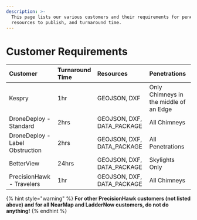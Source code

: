 ```yaml
---
description: >-
  This page lists our various customers and their requirements for penetrations,
  resources to publish, and turnaround time.
---
```


# Customer Requirements

| Customer | Turnaround Time | Resources | Penetrations |
| :--- | :--- | :--- | :--- |
| Kespry | 1hr | GEOJSON, DXF | Only Chimneys in the middle of an Edge |
| DroneDeploy - Standard | 2hrs | GEOJSON, DXF, DATA\_PACKAGE | All Chimneys |
| DroneDeploy - Label Obstruction | 2hrs | GEOJSON, DXF, DATA\_PACKAGE | All Penetrations |
| BetterView | 24hrs | GEOJSON, DXF, DATA\_PACKAGE | Skylights Only |
| PrecisionHawk - Travelers | 1hr | GEOJSON, DXF, DATA\_PACKAGE | All Chimneys |

{% hint style="warning" %}
**For other PrecisionHawk customers \(not listed above\) and for all NearMap and LadderNow customers, do not do anything!**
{% endhint %}


